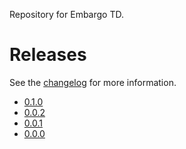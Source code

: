 
Repository for Embargo TD.


# Releases

See the [changelog](CHANGELOG.md) for more information.

- [0.1.0](https://www.epicwar.com/maps/286992/)
- [0.0.2](https://www.epicwar.com/maps/286963/)
- [0.0.1](https://www.epicwar.com/maps/286961/)
- [0.0.0](https://www.epicwar.com/maps/286957/)
